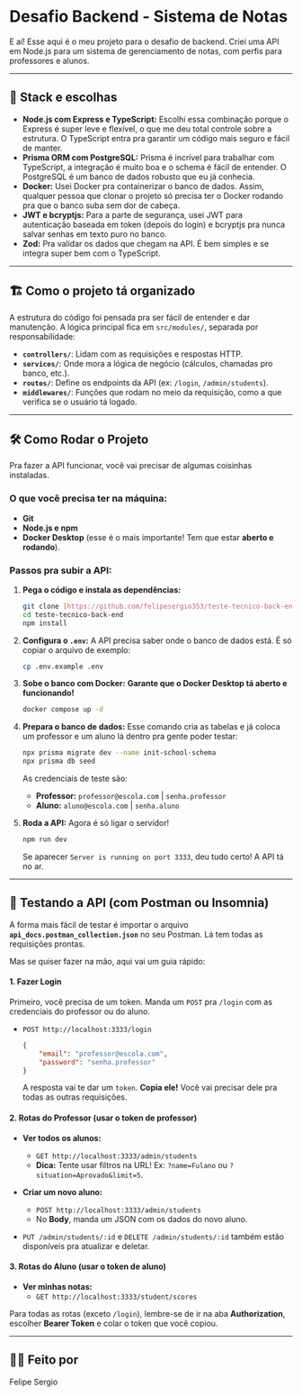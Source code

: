 # Desafio Backend - Sistema de Notas

E aí! Esse aqui é o meu projeto para o desafio de backend. Criei uma API em Node.js para um sistema de gerenciamento de notas, com perfis para professores e alunos.

---

## 🚀 Stack e escolhas

* **Node.js com Express e TypeScript:** Escolhi essa combinação porque o Express é super leve e flexível, o que me deu total controle sobre a estrutura. O TypeScript entra pra garantir um código mais seguro e fácil de manter.
* **Prisma ORM com PostgreSQL:** Prisma é incrível para trabalhar com TypeScript, a integração é muito boa e o schema é fácil de entender. O PostgreSQL é um banco de dados robusto que eu já conhecia.
* **Docker:** Usei Docker pra containerizar o banco de dados. Assim, qualquer pessoa que clonar o projeto só precisa ter o Docker rodando pra que o banco suba sem dor de cabeça.
* **JWT e bcryptjs:** Para a parte de segurança, usei JWT para autenticação baseada em token (depois do login) e bcryptjs pra nunca salvar senhas em texto puro no banco.
* **Zod:** Pra validar os dados que chegam na API. É bem simples e se integra super bem com o TypeScript.

---

## 🏗️ Como o projeto tá organizado

A estrutura do código foi pensada pra ser fácil de entender e dar manutenção. A lógica principal fica em `src/modules/`, separada por responsabilidade:

* **`controllers/`**: Lidam com as requisições e respostas HTTP.
* **`services/`**: Onde mora a lógica de negócio (cálculos, chamadas pro banco, etc.).
* **`routes/`**: Define os endpoints da API (ex: `/login`, `/admin/students`).
* **`middlewares/`**: Funções que rodam no meio da requisição, como a que verifica se o usuário tá logado.

---

## 🛠️ Como Rodar o Projeto

Pra fazer a API funcionar, você vai precisar de algumas coisinhas instaladas.

### O que você precisa ter na máquina:

* **Git**
* **Node.js e npm**
* **Docker Desktop** (esse é o mais importante! Tem que estar **aberto e rodando**).

### Passos pra subir a API:

1.  **Pega o código e instala as dependências:**
    ```bash
    git clone [https://github.com/felipesergio353/teste-tecnico-back-end.git](https://github.com/felipesergio353/teste-tecnico-back-end.git)
    cd teste-tecnico-back-end
    npm install
    ```

2.  **Configura o `.env`:**
    A API precisa saber onde o banco de dados está. É só copiar o arquivo de exemplo:
    ```bash
    cp .env.example .env
    ```

3.  **Sobe o banco com Docker:**
    **Garante que o Docker Desktop tá aberto e funcionando!**
    ```bash
    docker compose up -d
    ```

4.  **Prepara o banco de dados:**
    Esse comando cria as tabelas e já coloca um professor e um aluno lá dentro pra gente poder testar:
    ```bash
    npx prisma migrate dev --name init-school-schema
    npx prisma db seed
    ```
    As credenciais de teste são:
    * **Professor:** `professor@escola.com` | `senha.professor`
    * **Aluno:** `aluno@escola.com` | `senha.aluno`

5.  **Roda a API:**
    Agora é só ligar o servidor!
    ```bash
    npm run dev
    ```
    Se aparecer `Server is running on port 3333`, deu tudo certo! A API tá no ar.

---

## 🧪 Testando a API (com Postman ou Insomnia)

A forma mais fácil de testar é importar o arquivo **`api_docs.postman_collection.json`** no seu Postman. Lá tem todas as requisições prontas.

Mas se quiser fazer na mão, aqui vai um guia rápido:

#### 1. Fazer Login

Primeiro, você precisa de um token. Manda um `POST` pra `/login` com as credenciais do professor ou do aluno.

* `POST http://localhost:3333/login`
    ```json
    {
        "email": "professor@escola.com",
        "password": "senha.professor"
    }
    ```
    A resposta vai te dar um `token`. **Copia ele!** Você vai precisar dele pra todas as outras requisições.

#### 2. Rotas do Professor (usar o token de professor)

* **Ver todos os alunos:**
    * `GET http://localhost:3333/admin/students`
    * **Dica:** Tente usar filtros na URL! Ex: `?name=Fulano` ou `?situation=Aprovado&limit=5`.

* **Criar um novo aluno:**
    * `POST http://localhost:3333/admin/students`
    * No **Body**, manda um JSON com os dados do novo aluno.

* `PUT /admin/students/:id` e `DELETE /admin/students/:id` também estão disponíveis pra atualizar e deletar.

#### 3. Rotas do Aluno (usar o token de aluno)

* **Ver minhas notas:**
    * `GET http://localhost:3333/student/scores`

Para todas as rotas (exceto `/login`), lembre-se de ir na aba **Authorization**, escolher **Bearer Token** e colar o token que você copiou.

---

## 👨‍💻 Feito por

Felipe Sergio